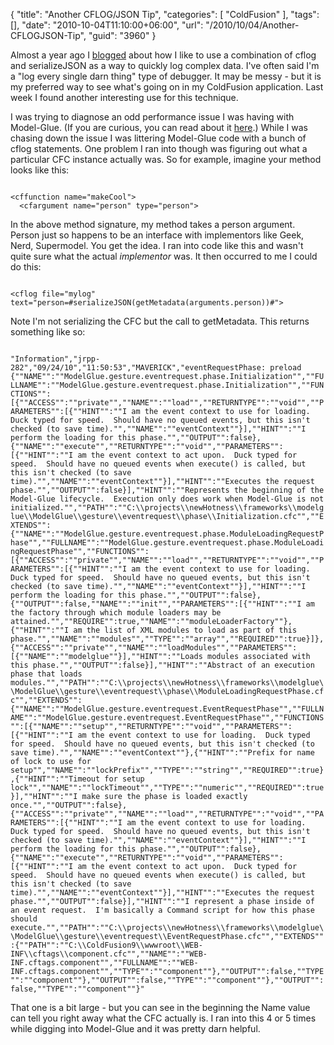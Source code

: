 {
	"title": "Another CFLOG/JSON Tip",
	"categories": [
		"ColdFusion"
	],
	"tags": [],
	"date": "2010-10-04T11:10:00+06:00",
	"url": "/2010/10/04/Another-CFLOGJSON-Tip",
	"guid": "3960"
}

Almost a year ago I <a href="http://www.raymondcamden.com/index.cfm/2009/11/19/Quick-Tip--CFLOG-and-JSON">blogged</a> about how I like to use a combination of cflog and serializeJSON as a way to quickly log complex data. I've often said I'm a "log every single darn thing" type of debugger. It may be messy - but it is my preferred way to see what's going on in my ColdFusion application. Last week I found another interesting use for this technique.

<p/>

I was trying to diagnose an odd performance issue I was having with Model-Glue. (If you are curious, you can read about it <a href="http://trac.model-glue.com/ticket/420">here</a>.) While I was chasing down the issue I was littering Model-Glue code with a bunch of cflog statements. One problem I ran into though was figuring out what a particular CFC instance actually was. So for example, imagine your method looks like this:

<p/>

<code>
&lt;cffunction name="makeCool"&gt;
  &lt;cfargument name="person" type="person"&gt;
</code>

<p/>

In the above method signature, my method takes a person argument. Person just so happens to be an interface with implementors like Geek, Nerd, Supermodel. You get the idea. I ran into code like this and wasn't quite sure what the actual <i>implementor</i> was. It then occurred to me I could do this:

<p/>

<code>
&lt;cflog file="mylog" text="person=#serializeJSON(getMetadata(arguments.person))#"&gt;
</code>

<p/>

Note I'm not serializing the CFC but the call to getMetadata. This returns something like so:

<p/>

<code>
"Information","jrpp-282","09/24/10","11:50:53","MAVERICK","eventRequestPhase: preload {""NAME"":""ModelGlue.gesture.eventrequest.phase.Initialization"",""FULLNAME"":""ModelGlue.gesture.eventrequest.phase.Initialization"",""FUNCTIONS"":[{""ACCESS"":""private"",""NAME"":""load"",""RETURNTYPE"":""void"",""PARAMETERS"":[{""HINT"":""I am the event context to use for loading.  Duck typed for speed.  Should have no queued events, but this isn't checked (to save time)."",""NAME"":""eventContext""}],""HINT"":""I perform the loading for this phase."",""OUTPUT"":false},{""NAME"":""execute"",""RETURNTYPE"":""void"",""PARAMETERS"":[{""HINT"":""I am the event context to act upon.  Duck typed for speed.  Should have no queued events when execute() is called, but this isn't checked (to save time)."",""NAME"":""eventContext""}],""HINT"":""Executes the request phase."",""OUTPUT"":false}],""HINT"":""Represents the beginning of the Model-Glue lifecycle.  Execution only does work when Model-Glue is not initialized."",""PATH"":""C:\\projects\\newHotness\\frameworks\\modelglue\\ModelGlue\\gesture\\eventrequest\\phase\\Initialization.cfc"",""EXTENDS"":{""NAME"":""ModelGlue.gesture.eventrequest.phase.ModuleLoadingRequestPhase"",""FULLNAME"":""ModelGlue.gesture.eventrequest.phase.ModuleLoadingRequestPhase"",""FUNCTIONS"":[{""ACCESS"":""private"",""NAME"":""load"",""RETURNTYPE"":""void"",""PARAMETERS"":[{""HINT"":""I am the event context to use for loading.  Duck typed for speed.  Should have no queued events, but this isn't checked (to save time)."",""NAME"":""eventContext""}],""HINT"":""I perform the loading for this phase."",""OUTPUT"":false},{""OUTPUT"":false,""NAME"":""init"",""PARAMETERS"":[{""HINT"":""I am the factory through which module loaders may be attained."",""REQUIRE"":true,""NAME"":""moduleLoaderFactory""},{""HINT"":""I am the list of XML modules to load as part of this phase."",""NAME"":""modules"",""TYPE"":""array"",""REQUIRED"":true}]},{""ACCESS"":""private"",""NAME"":""loadModules"",""PARAMETERS"":[{""NAME"":""modelglue""}],""HINT"":""Loads modules associated with this phase."",""OUTPUT"":false}],""HINT"":""Abstract of an execution phase that loads modules."",""PATH"":""C:\\projects\\newHotness\\frameworks\\modelglue\\ModelGlue\\gesture\\eventrequest\\phase\\ModuleLoadingRequestPhase.cfc"",""EXTENDS"":{""NAME"":""ModelGlue.gesture.eventrequest.EventRequestPhase"",""FULLNAME"":""ModelGlue.gesture.eventrequest.EventRequestPhase"",""FUNCTIONS"":[{""NAME"":""setup"",""RETURNTYPE"":""void"",""PARAMETERS"":[{""HINT"":""I am the event context to use for loading.  Duck typed for speed.  Should have no queued events, but this isn't checked (to save time)."",""NAME"":""eventContext""},{""HINT"":""Prefix for name of lock to use for setup"",""NAME"":""lockPrefix"",""TYPE"":""string"",""REQUIRED"":true},{""HINT"":""Timeout for setup lock"",""NAME"":""lockTimeout"",""TYPE"":""numeric"",""REQUIRED"":true}],""HINT"":""I make sure the phase is loaded exactly once."",""OUTPUT"":false},{""ACCESS"":""private"",""NAME"":""load"",""RETURNTYPE"":""void"",""PARAMETERS"":[{""HINT"":""I am the event context to use for loading.  Duck typed for speed.  Should have no queued events, but this isn't checked (to save time)."",""NAME"":""eventContext""}],""HINT"":""I perform the loading for this phase."",""OUTPUT"":false},{""NAME"":""execute"",""RETURNTYPE"":""void"",""PARAMETERS"":[{""HINT"":""I am the event context to act upon.  Duck typed for speed.  Should have no queued events when execute() is called, but this isn't checked (to save time)."",""NAME"":""eventContext""}],""HINT"":""Executes the request phase."",""OUTPUT"":false}],""HINT"":""I represent a phase inside of an event request.  I'm basically a Command script for how this phase should execute."",""PATH"":""C:\\projects\\newHotness\\frameworks\\modelglue\\ModelGlue\\gesture\\eventrequest\\EventRequestPhase.cfc"",""EXTENDS"":{""PATH"":""C:\\ColdFusion9\\wwwroot\\WEB-INF\\cftags\\component.cfc"",""NAME"":""WEB-INF.cftags.component"",""FULLNAME"":""WEB-INF.cftags.component"",""TYPE"":""component""},""OUTPUT"":false,""TYPE"":""component""},""OUTPUT"":false,""TYPE"":""component""},""OUTPUT"":false,""TYPE"":""component""}"
</code>

<p/>

That one is a bit large - but you can see in the beginning the Name value can tell you right away what the CFC actually is. I ran into this 4 or 5 times while digging into Model-Glue and it was pretty darn helpful.